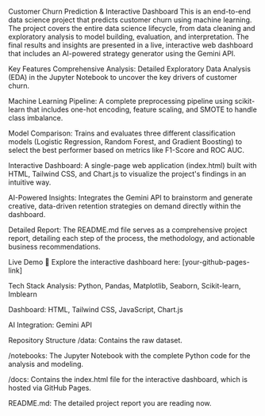 Customer Churn Prediction & Interactive Dashboard
This is an end-to-end data science project that predicts customer churn using machine learning. The project covers the entire data science lifecycle, from data cleaning and exploratory analysis to model building, evaluation, and interpretation. The final results and insights are presented in a live, interactive web dashboard that includes an AI-powered strategy generator using the Gemini API.

Key Features
Comprehensive Analysis: Detailed Exploratory Data Analysis (EDA) in the Jupyter Notebook to uncover the key drivers of customer churn.

Machine Learning Pipeline: A complete preprocessing pipeline using scikit-learn that includes one-hot encoding, feature scaling, and SMOTE to handle class imbalance.

Model Comparison: Trains and evaluates three different classification models (Logistic Regression, Random Forest, and Gradient Boosting) to select the best performer based on metrics like F1-Score and ROC AUC.

Interactive Dashboard: A single-page web application (index.html) built with HTML, Tailwind CSS, and Chart.js to visualize the project's findings in an intuitive way.

AI-Powered Insights: Integrates the Gemini API to brainstorm and generate creative, data-driven retention strategies on demand directly within the dashboard.

Detailed Report: The README.md file serves as a comprehensive project report, detailing each step of the process, the methodology, and actionable business recommendations.

Live Demo
🚀 Explore the interactive dashboard here: [your-github-pages-link]

Tech Stack
Analysis: Python, Pandas, Matplotlib, Seaborn, Scikit-learn, Imblearn

Dashboard: HTML, Tailwind CSS, JavaScript, Chart.js

AI Integration: Gemini API

Repository Structure
/data: Contains the raw dataset.

/notebooks: The Jupyter Notebook with the complete Python code for the analysis and modeling.

/docs: Contains the index.html file for the interactive dashboard, which is hosted via GitHub Pages.

README.md: The detailed project report you are reading now.
